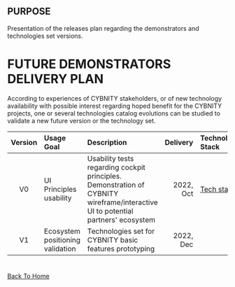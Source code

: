 ## PURPOSE
Presentation of the releases plan regarding the demonstrators and technologies set versions.

# FUTURE DEMONSTRATORS DELIVERY PLAN
According to experiences of CYBNITY stakeholders, or of new technology availability with possible interest regarding hoped benefit for the CYBNITY projects, one or several technologies catalog evolutions can be studied to validate a new future version or the technology set.

| Version | Usage Goal | Description | Delivery | Technology Stack | Demonstrator |
|  :---:  |   :---     |    :---     |     ---: |      :---        |     :---     |
| V0 | UI Principles usability  | Usability tests regarding cockpit principles. Demonstration of CYBNITY wireframe/interactive UI to potential partners' ecosystem | 2022, Oct | [Tech stack](../demonstrators-line/demonstrator-v0/technologies-stack-analysis.md) | - [V0 Techstack Integration Demonstrator](https://github.com/cybnity/foundation/tree/main/prototypes-line/techstack/v0-stack-integration/README.md)<br>- UI demonstrator |
| V1 | Ecosystem positioning validation | Technologies set for CYBNITY basic features prototyping | 2022, Dec | | |

#
[Back To Home](../README.md)
